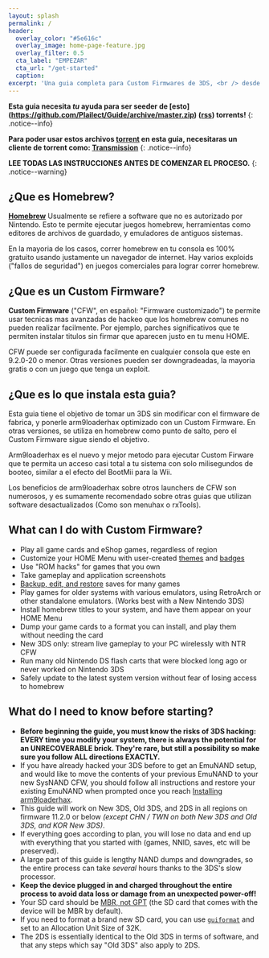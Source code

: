 ```yaml
---
layout: splash
permalink: /
header:
  overlay_color: "#5e616c"
  overlay_image: home-page-feature.jpg
  overlay_filter: 0.5
  cta_label: "EMPEZAR"
  cta_url: "/get-started"
  caption:
excerpt: 'Una guia completa para Custom Firmwares de 3DS, <br /> desde stock a arm9loaderhax.<br />'
---
```


**Esta guia necesita *tu* ayuda para ser seeder de [esto] (https://github.com/Plailect/Guide/archive/master.zip) ([rss](https://plailect.github.io/Guide/rss.xml)) torrents!**
{: .notice--info}

**Para poder usar estos archivos [torrent](https://en.wikipedia.org/wiki/Torrent_file) en esta guia, necesitaras un cliente de torrent como: [Transmission](https://sourceforge.net/projects/trqtw/files/latest/download)**
{: .notice--info}

**LEE TODAS LAS INSTRUCCIONES ANTES DE COMENZAR EL PROCESO.**
{: .notice--warning}

## ¿Que es Homebrew?

[**Homebrew**](https://en.wikipedia.org/wiki/List_of_homebrew_video_games) Usualmente se refiere a software que no es autorizado por Nintendo. Esto te permite ejecutar juegos homebrew, herramientas como editores de archivos de guardado, y emuladores de antiguos sistemas.

En la mayoria de los casos, correr homebrew en tu consola es 100% gratuito usando justamente un navegador de internet. Hay varios exploids ("fallos de seguridad") en juegos comerciales para lograr correr homebrew. 

## ¿Que es un Custom Firmware?

**Custom Firmware** ("CFW", en español: "Firmware customizado") te permite usar tecnicas mas avanzadas de hackeo que los homebrew comunes no pueden realizar facilmente. Por ejemplo, parches significativos que te permiten instalar titulos sin firmar que aparecen justo en tu menu HOME.

CFW puede ser configurada facilmente en cualquier consola que este en 9.2.0-20 o menor. Otras versiones pueden ser downgradeadas, la mayoria gratis o con un juego que tenga un exploit. 

## ¿Que es lo que instala esta guia?

Esta guia tiene el objetivo de tomar un 3DS sin modificar con el firmware de fabrica, y ponerle arm9loaderhax optimizado con un Custom Firmware. En otras versiones, se utiliza en homebrew como punto de salto, pero el Custom Firmware sigue siendo el objetivo.

Arm9loaderhax es el nuevo y mejor metodo para ejecutar Custom Firware que te permita un acceso casi total a tu sistema con solo milisegundos de booteo, similar a el efecto del BootMii para la Wii.

Los beneficios de arm9loaderhax sobre otros launchers de CFW son numerosos, y es sumamente recomendado sobre otras guias que utilizan software desactualizados (Como son menuhax o rxTools). 

## What can I do with Custom Firmware?

+ Play all game cards and eShop games, regardless of region
+ Customize your HOME Menu with user-created [themes](https://3dsthem.es/) and [badges](https://badges.3dsthem.es/)
+ Use "ROM hacks" for games that you own
+ Take gameplay and application screenshots
+ [Backup, edit, and restore](https://gbatemp.net/threads/release-jks-savemanager-homebrew-cia-save-manager.413143/) saves for many games
+ Play games for older systems with various emulators, using RetroArch or other standalone emulators. (Works best with a New Nintendo 3DS)
+ Install homebrew titles to your system, and have them appear on your HOME Menu
+ Dump your game cards to a format you can install, and play them without needing the card
+ New 3DS only: stream live gameplay to your PC wirelessly with NTR CFW
+ Run many old Nintendo DS flash carts that were blocked long ago or never worked on Nintendo 3DS
+ Safely update to the latest system version without fear of losing access to homebrew

## What do I need to know before starting?

+ **Before beginning the guide, you must know the risks of 3DS hacking: EVERY time you modify your system, there is always the potential for an UNRECOVERABLE brick. They're rare, but still a possibility so make sure you follow ALL directions EXACTLY.**
+ If you have already hacked your 3DS before to get an EmuNAND setup, and would like to move the contents of your previous EmuNAND to your new SysNAND CFW, you should follow all instructions and restore your existing EmuNAND when prompted once you reach [Installing arm9loaderhax](installing-arm9loaderhax).
+ This guide will work on New 3DS, Old 3DS, and 2DS in all regions on firmware 11.2.0 or below *(except CHN / TWN on both New 3DS and Old 3DS, and KOR New 3DS)*.
+ If everything goes according to plan, you will lose no data and end up with everything that you started with (games, NNID, saves, etc will be preserved).
+ A large part of this guide is lengthy NAND dumps and downgrades, so the entire process can take *several* hours thanks to the 3DS's slow processor.
+ **Keep the device plugged in and charged throughout the entire process to avoid data loss or damage from an unexpected power-off!**
+ Your SD card should be [MBR, not GPT](http://www.howtogeek.com/245610/) (the SD card that comes with the device will be MBR by default).
+ If you need to format a brand new SD card, you can use [`guiformat`](http://www.ridgecrop.demon.co.uk/index.htm?guiformat.htm) and set to an Allocation Unit Size of 32K.
+ The 2DS is essentially identical to the Old 3DS in terms of software, and that any steps which say "Old 3DS" also apply to 2DS.

